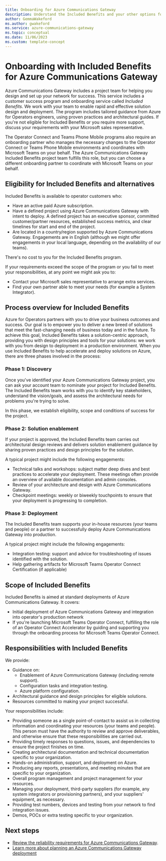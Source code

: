 ```yaml
---
title: Onboarding for Azure Communications Gateway
description: Understand the Included Benefits and your other options for onboarding to Azure Communications Gateway for Microsoft or Zoom connectivity
author: GemmaWakeford 
ms.author: gwakeford
ms.service: azure-communications-gateway
ms.topic: conceptual 
ms.date: 11/06/2023
ms.custom: template-concept 
---
```


# Onboarding with Included Benefits for Azure Communications Gateway

Azure Communications Gateway includes a project team for helping you design and set up your network for success. This service includes a customer success program and onboarding service called _Included Benefits_. We work with your team to enable rapid and effective solution design and deployment. The program includes tailored guidance from Azure for Operators engineers, using proven practices and architectural guides. If you're not eligible for Included Benefits or you require more support, discuss your requirements with your Microsoft sales representative. 
 
The Operator Connect and Teams Phone Mobile programs also require an onboarding partner who manages the necessary changes to the Operator Connect or Teams Phone Mobile environments and coordinates with Microsoft Teams on your behalf. The Azure Communications Gateway Included Benefits project team fulfills this role, but you can choose a different onboarding partner to coordinate with Microsoft Teams on your behalf.

## Eligibility for Included Benefits and alternatives

Included Benefits is available to operator customers who:

- Have an active paid Azure subscription.
- Have a defined project using Azure Communications Gateway with intent to deploy. A defined project has an executive sponsor, committed customer/partner resources, established success metrics, and clear timelines for start and end of the project.
- Are located in a country/region supported by  Azure Communications Gateway. Engagements are in English (although we might offer engagements in your local language, depending on the availability of our teams).

There's no cost to you for the Included Benefits program.

If your requirements exceed the scope of the program or you fail to meet your responsibilities, at any point we might ask you to:

- Contact your Microsoft sales representative to arrange extra services.
- Find your own partner able to meet your needs (for example a System Integrator).

## Process overview for Included Benefits

Azure for Operators partners with you to drive your business outcomes and success. Our goal is to empower you to deliver a new breed of solutions that meet the fast-changing needs of business today and in the future. To achieve this goal, Included Benefits takes a solution-centric approach, providing you with design principles and tools for your solutions: we work with you from design to deployment in a production environment. When you use Included Benefits to help accelerate and deploy solutions on Azure, there are three phases involved in the process:

### Phase 1: Discovery

Once you've identified your Azure Communications Gateway project, you can ask your account team to nominate your project for Included Benefits. The Included Benefits team works with you to identify key stakeholders, understand the vision/goals, and assess the architectural needs for problems you're trying to solve.

In this phase, we establish eligibility, scope and conditions of success for the project.

### Phase 2: Solution enablement

If your project is approved, the Included Benefits team carries out architectural design reviews and delivers solution enablement guidance by sharing proven practices and design principles for the solution.

A typical project might include the following engagements:

- Technical talks and workshops: subject matter deep dives and best practices to accelerate your deployment. These meetings often provide an overview of available documentation and admin consoles.
- Review of your architecture and design with Azure Communications Gateway.
- Checkpoint meetings: weekly or biweekly touchpoints to ensure that your deployment is progressing to completion.

### Phase 3: Deployment

The Included Benefits team supports your in-house resources (your teams and people) or a partner to successfully deploy Azure Communications Gateway into production.

A typical project might include the following engagements:

- Integration testing: support and advice for troubleshooting of issues identified with the solution.
- Help gathering artifacts for Microsoft Teams Operator Connect Certification (if applicable)

## Scope of Included Benefits

Included Benefits is aimed at standard deployments of Azure Communications Gateway. It covers:

- Initial deployment of Azure Communications Gateway and integration into operator's production network
- If you're launching Microsoft Teams Operator Connect, fulfilling the role of an Operator Connect Accelerator by guiding and supporting you through the onboarding process for Microsoft Teams Operator Connect.

## Responsibilities with Included Benefits

We provide:

- Guidance on:
  - Enablement of Azure Communications Gateway (including remote support).
  - Configuration tasks and integration testing.
  - Azure platform configuration.
- Architectural guidance and design principles for eligible solutions.
- Resources committed to making your project successful.

Your responsibilities include:

- Providing someone as a single point-of-contact to assist us in collecting information and coordinating your resources (your teams and people). This person must have the authority to review and approve deliverables, and otherwise ensure that these responsibilities are carried out.
- Providing timely responses to questions, issues, and dependencies to ensure the project finishes on time.
- Creating architectural documentation and technical documentation specific to your organization.
- Hands-on administration, support, and deployment on Azure.
- Producing any reports, presentations, and meeting minutes that are specific to your organization.
- Overall program management and project management for your resources.
- Managing your deployment, third-party suppliers (for example, any system integrators or provisioning partners), and your suppliers' equipment, as necessary.
- Providing test numbers, devices and testing from your network to find integration issues.
- Demos, POCs or extra testing specific to your organization.

## Next steps

- [Review the reliability requirements for Azure Communications Gateway](reliability-communications-gateway.md).
- [Learn more about planning an Azure Communications Gateway deployment](get-started.md)

